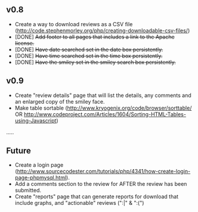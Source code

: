 v0.8
----

 - Create a way to download reviews as a CSV file (http://code.stephenmorley.org/php/creating-downloadable-csv-files/)
 - [DONE] ~~Add footer to all pages that includes a link to the Apache license.~~
 - [DONE] ~~Have date searched set in the date box persistently.~~
 - [DONE] ~~Have time searched set in the time box persistently.~~
 - [DONE] ~~Have the smiley set in the smiley search box persistently.~~

v0.9
----

 - Create "review details" page that will list the details, any comments and an enlarged copy of the smiley face.
 - Make table sortable (http://www.kryogenix.org/code/browser/sorttable/ OR http://www.codeproject.com/Articles/1604/Sorting-HTML-Tables-using-Javascript)
 
.....

Future
------
 
 - Create a login page (http://www.sourcecodester.com/tutorials/php/4341/how-create-login-page-phpmysql.html).
 - Add a comments section to the review for AFTER the review has been submitted.
 - Create "reports" page that can generate reports for download that include graphs, and "actionable" reviews (":|" & ":(")
